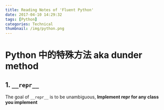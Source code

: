 ```yaml
---
title: Reading Notes of 'Fluent Python'
date: 2017-04-10 14:29:32
tags: [Python]
categories: Technical
thumbnail: /img/python.png
---
```


<!-- toc -->

# Python 中的特殊方法 aka dunder method

## 1. `__repr__`

The goal of `__repr__` is to be unambiguous, **Implement __repr__ for any class you implement**
